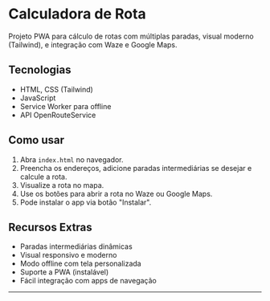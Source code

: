 # Calculadora de Rota

Projeto PWA para cálculo de rotas com múltiplas paradas, visual moderno (Tailwind), e integração com Waze e Google Maps.

## Tecnologias

- HTML, CSS (Tailwind)
- JavaScript
- Service Worker para offline
- API OpenRouteService

## Como usar

1. Abra `index.html` no navegador.
2. Preencha os endereços, adicione paradas intermediárias se desejar e calcule a rota.
3. Visualize a rota no mapa.
4. Use os botões para abrir a rota no Waze ou Google Maps.
5. Pode instalar o app via botão "Instalar".

## Recursos Extras

- Paradas intermediárias dinâmicas
- Visual responsivo e moderno
- Modo offline com tela personalizada
- Suporte a PWA (instalável)
- Fácil integração com apps de navegação

---
